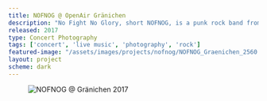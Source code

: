 ```yaml
---
title: NOFNOG @ OpenAir Gränichen
description: "No Fight No Glory, short NOFNOG, is a punk rock band from the Swiss 'Rheintal'. I got to photograph them at the Openair Gränichen in 2017. "
released: 2017
type: Concert Photography
tags: ['concert', 'live music', 'photography', 'rock']
featured-image: "/assets/images/projects/nofnog/NOFNOG_Graenichen_2560.jpg"
layout: project
scheme: dark
---
```

<figure class="wide">
    <img src="{{ site.url }}/assets/images/projects/nofnog/nofnog_collage_1.jpg" alt="NOFNOG @ Gränichen 2017" />
</figure>
